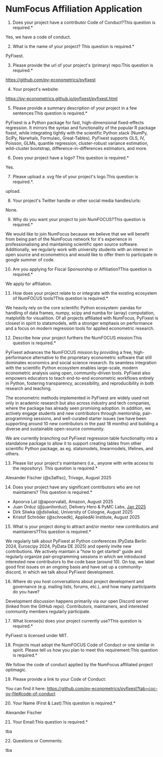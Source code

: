 # NumFocus Affiliation Application

1. Does your project have a contributor Code of Conduct?This question is required.*

Yes, we have a code of conduct.

2. What is the name of your project? This question is required.*

PyFixest.

3. Please provide the url of your project's (primary) repo:This question is required.*

https://github.com/py-econometrics/pyfixest

4. Your project's website:

https://py-econometrics.github.io/pyfixest/pyfixest.html

5. Please provide a summary description of your project in a few sentences:This question is required.*

PyFixest is a Python package for fast, high-dimensional fixed-effects regression. It mirrors the syntax and functionality of the popular R package fixest, while integrating tightly with the scientific Python stack (NumPy, SciPy, Narwhals, Formulaic, Great-Tables). PyFixest supports OLS, IV, Poisson, GLMs, quantile regression, cluster-robust variance estimation, wild-cluster bootstrap, difference-in-differences estimators, and more.

6. Does your project have a logo? This question is required.*

Yes.

7. Please upload a .svg file of your project's logo.This question is required.*.

upload.

8. Your project's Twitter handle or other social media handles/urls:

None.

9. Why do you want your project to join NumFOCUS?This question is required.*

We would like to join NumFocus because we believe that we will benefit from being part of the NumFocus network for it's experience in professionalising and maintaining scientific open source software. Additionally, we regularly work with university students with an interest in open source and econometrics and would like to offer them to participate in google summer of code.

10. Are you applying for Fiscal Sponsorship or Affiliation?This question is required.*

We apply for affiliation.

11. How does your project relate to or integrate with the existing ecosystem of NumFOCUS tools?This question is required.*

We heavily rely on the core scientific Python ecosystem: pandas for handling of data frames, numpy, scipy and numba for (array) computation, matplotlib for visualition. Of all projects affiliated with NumFocus, PyFixest is closest in spirit to statsmodels, with a stronger emphasis on performance and a focus on modern regression tools for applied econometric research.

12. Describe how your project furthers the NumFOCUS mission:This question is required.*

PyFixest advances the NumFOCUS mission by providing a free, high-performance alternative to the proprietary econometric software that still dominates economics and social science research. Its seamless integration with the scientific Python ecosystem enables large-scale, modern econometric analysis using open, community-driven tools. PyFixest also empowers educators to teach end-to-end econometric workflows entirely in Python, fostering transparency, accessibility, and reproducibility in both research and teaching.

The econometric methods implemented in PyFixest are widely used not only in academic research but also across industry and tech companies, where the package has already seen promising adoption. In addition, we actively engage students and new contributors through mentorship, pair-programming sessions, and well-curated starter issues (we have been supporting around 10 new contributors in the past 18 months) and building a diverse and sustainable open-source community.

We are currently branching out PyFixest regression table functionality into a standalone package to allow it to support creating tables from other scientific Python package, as eg. statsmodels, linearmodels, lifelines, and others. 

13. Please list your project's maintainers (i.e., anyone with write access to the repository). This question is required.*

Alexander Fischer (@s3alfisc), Trivago, August 2025

14. Does your project have any significant contributors who are not maintainers? This question is required.*

- Apoorva Lal (@apoorvalal), Amazon, August 2025
- Juan Orduz (@juanitorduz), Delivery Hero & PyMC Labs, [Jan 2025](https://github.com/py-econometrics/pyfixest/pull/773)
- Dirk Sliwka (@dsliwka), University of Cologne, August 2025
- Kristof Schröder (@schroedk), AppliedAI Institute, August 2025

15. What is your project doing to attract and/or mentor new contributors and maintainers?This question is required.*

We regularly talk about PyFixest at Python conferences (PyData Berlin 2024, Euroscipy 2024, PyData DE 2025) and openly invite new contributions. We actively maintain a "how to get started" guide and regularly organize pair-programming sessions in which we introduced interested new contributors to the code base (around 10). On top, we label good first issues on an ongoing basis and have set up a community-discord, in which we talk about PyFixest development.

16. Where do you host conversations about project development and governance (e.g. mailing lists, forums, etc.), and how many participants do you have?

Development discussion happens primarily via our open Discord server (linked from the GitHub repo). Contributors, maintainers, and interested community members regularly participate.

17. What license(s) does your project currently use?This question is required.*

PyFixest is licensed under MIT.

18. Projects must adopt the NumFOCUS Code of Conduct or one similar in spirit. Please tell us how you plan to meet this requirement:This question is required.*

We follow the code of conduct applied by the NumFocus affiliated project optimagic.

19. Please provide a link to your Code of Conduct:

You can find it here: https://github.com/py-econometrics/pyfixest?tab=coc-ov-file#code-of-conduct

20. Your Name (First & Last):This question is required.*

Alexander Fischer

21. Your Email:This question is required.*

tba

22. Questions or Comments:

tba
